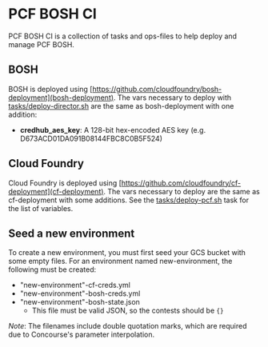 # PCF BOSH CI

PCF BOSH CI is a collection of tasks and ops-files to help deploy and manage PCF BOSH.

## BOSH

BOSH is deployed using [https://github.com/cloudfoundry/bosh-deployment](bosh-deployment). The vars necessary to deploy with [tasks/deploy-director.sh](deploy-director.sh) are the same as bosh-deployment with one addition:

- **credhub_aes_key**: A 128-bit hex-encoded AES key (e.g. D673ACD01DA091B08144FBC8C0B5F524)

## Cloud Foundry

Cloud Foundry is deployed using [https://github.com/cloudfoundry/cf-deployment](cf-deployment). The vars necessary to deploy are the same as cf-deployment with some additions. See the [tasks/deploy-pcf.sh](deploy-pcf.sh) task for the list of variables.

## Seed a new environment

To create a new environment, you must first seed your GCS bucket with some empty files. For an environment named new-environment, the following must be created:

- "new-environment"-cf-creds.yml
- "new-environment"-bosh-creds.yml
- "new-environment"-bosh-state.json
  - This file must be valid JSON, so the contests should be `{}`

_Note_: The filenames include double quotation marks, which are required due to Concourse's parameter interpolation.
